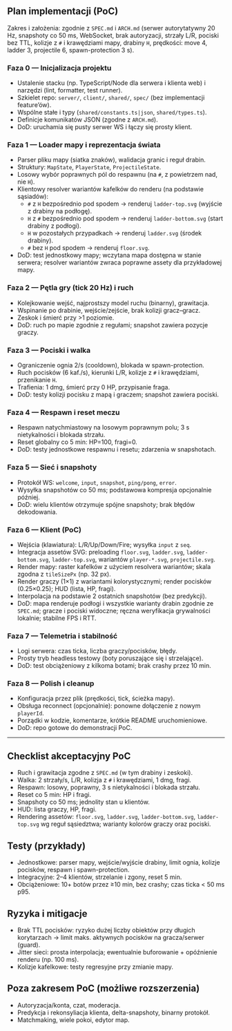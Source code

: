 ## Plan implementacji (PoC)

Zakres i założenia: zgodnie z `SPEC.md` i `ARCH.md` (serwer autorytatywny 20 Hz, snapshoty co 50 ms, WebSocket, brak autoryzacji, strzały L/R, pociski bez TTL, kolizje z `#` i krawędziami mapy, drabiny `H`, prędkości: move 4, ladder 3, projectile 6, spawn-protection 3 s).

### Faza 0 — Inicjalizacja projektu
- Ustalenie stacku (np. TypeScript/Node dla serwera i klienta web) i narzędzi (lint, formatter, test runner).
- Szkielet repo: `server/`, `client/`, `shared/`, `spec/` (bez implementacji feature’ów).
- Wspólne stałe i typy (`shared/constants.ts|json`, `shared/types.ts`).
- Definicje komunikatów JSON (zgodne z `ARCH.md`).
- DoD: uruchamia się pusty serwer WS i łączy się prosty klient.

### Faza 1 — Loader mapy i reprezentacja świata
- Parser pliku mapy (siatka znaków), walidacja granic i reguł drabin.
- Struktury: `MapState`, `PlayerState`, `ProjectileState`.
- Losowy wybór poprawnych pól do respawnu (na `#`, z powietrzem nad, nie `H`).
- Klientowy resolver wariantów kafelków do renderu (na podstawie sąsiadów):
  - `#` z `H` bezpośrednio pod spodem → renderuj `ladder-top.svg` (wyjście z drabiny na podłogę).
  - `H` z `#` bezpośrednio pod spodem → renderuj `ladder-bottom.svg` (start drabiny z podłogi).
  - `H` w pozostałych przypadkach → renderuj `ladder.svg` (środek drabiny).
  - `#` bez `H` pod spodem → renderuj `floor.svg`.
- DoD: test jednostkowy mapy; wczytana mapa dostępna w stanie serwera; resolver wariantów zwraca poprawne assety dla przykładowej mapy.

### Faza 2 — Pętla gry (tick 20 Hz) i ruch
- Kolejkowanie wejść, najprostszy model ruchu (binarny), grawitacja.
- Wspinanie po drabinie, wejście/zejście, brak kolizji gracz–gracz.
- Zeskok i śmierć przy >1 poziomie.
- DoD: ruch po mapie zgodnie z regułami; snapshot zawiera pozycje graczy.

### Faza 3 — Pociski i walka
- Ograniczenie ognia 2/s (cooldown), blokada w spawn-protection.
- Ruch pocisków (6 kaf./s), kierunki L/R, kolizje z `#` i krawędziami, przenikanie `H`.
- Trafienia: 1 dmg, śmierć przy 0 HP, przypisanie fraga.
- DoD: testy kolizji pocisku z mapą i graczem; snapshot zawiera pociski.

### Faza 4 — Respawn i reset meczu
- Respawn natychmiastowy na losowym poprawnym polu; 3 s nietykalności i blokada strzału.
- Reset globalny co 5 min: HP=100, fragi=0.
- DoD: testy jednostkowe respawnu i resetu; zdarzenia w snapshotach.

### Faza 5 — Sieć i snapshoty
- Protokół WS: `welcome`, `input`, `snapshot`, `ping/pong`, `error`.
- Wysyłka snapshotów co 50 ms; podstawowa kompresja opcjonalnie później.
- DoD: wielu klientów otrzymuje spójne snapshoty; brak błędów dekodowania.

### Faza 6 — Klient (PoC)
- Wejścia (klawiatura): L/R/Up/Down/Fire; wysyłka `input` z `seq`.
- Integracja assetów SVG: preloading `floor.svg`, `ladder.svg`, `ladder-bottom.svg`, `ladder-top.svg`, wariantów `player-*.svg`, `projectile.svg`.
- Render mapy: raster kafelków z użyciem resolvera wariantów; skala zgodna z `tileSizePx` (np. 32 px).
- Render graczy (1×1) z wariantami kolorystycznymi; render pocisków (0.25×0.25); HUD (lista, HP, fragi).
- Interpolacja na podstawie 2 ostatnich snapshotów (bez predykcji).
- DoD: mapa renderuje podłogi i wszystkie warianty drabin zgodnie ze `SPEC.md`; gracze i pociski widoczne; ręczna weryfikacja grywalności lokalnie; stabilne FPS i RTT.

### Faza 7 — Telemetria i stabilność
- Logi serwera: czas ticka, liczba graczy/pocisków, błędy.
- Prosty tryb headless testowy (boty poruszające się i strzelające).
- DoD: test obciążeniowy z kilkoma botami; brak crashy przez 10 min.

### Faza 8 — Polish i cleanup
- Konfiguracja przez plik (prędkości, tick, ścieżka mapy).
- Obsługa reconnect (opcjonalnie): ponowne dołączenie z nowym `playerId`.
- Porządki w kodzie, komentarze, krótkie README uruchomieniowe.
- DoD: repo gotowe do demonstracji PoC.

---

## Checklist akceptacyjny PoC
- Ruch i grawitacja zgodne z `SPEC.md` (w tym drabiny i zeskoki).
- Walka: 2 strzały/s, L/R, kolizja z `#` i krawędziami, 1 dmg, fragi.
- Respawn: losowy, poprawny, 3 s nietykalności i blokada strzału.
- Reset co 5 min: HP i fragi.
- Snapshoty co 50 ms; jednolity stan u klientów.
- HUD: lista graczy, HP, fragi.
- Rendering assetów: `floor.svg`, `ladder.svg`, `ladder-bottom.svg`, `ladder-top.svg` wg reguł sąsiedztwa; warianty kolorów graczy oraz pociski.

## Testy (przykłady)
- Jednostkowe: parser mapy, wejście/wyjście drabiny, limit ognia, kolizje pocisków, respawn i spawn-protection.
- Integracyjne: 2–4 klientów, strzelanie i zgony, reset 5 min.
- Obciążeniowe: 10+ botów przez ≥10 min, bez crashy; czas ticka < 50 ms p95.

## Ryzyka i mitigacje
- Brak TTL pocisków: ryzyko dużej liczby obiektów przy długich korytarzach → limit maks. aktywnych pocisków na gracza/serwer (guard).
- Jitter sieci: prosta interpolacja; ewentualnie buforowanie + opóźnienie renderu (np. 100 ms).
- Kolizje kafelkowe: testy regresyjne przy zmianie mapy.

## Poza zakresem PoC (możliwe rozszerzenia)
- Autoryzacja/konta, czat, moderacja.
- Predykcja i rekonsyliacja klienta, delta-snapshoty, binarny protokół.
- Matchmaking, wiele pokoi, edytor map.

